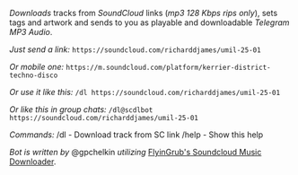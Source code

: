 *Downloads* tracks from *SoundCloud* links (_mp3 128 Kbps rips only_), sets tags and artwork and sends to you as playable and downloadable *Telegram MP3 Audio*.

*Just send a link:*
`https://soundcloud.com/richarddjames/umil-25-01`

*Or mobile one:*
`https://m.soundcloud.com/platform/kerrier-district-techno-disco`

*Or use it like this:*
`/dl https://soundcloud.com/richarddjames/umil-25-01`

*Or like this in group chats:*
`/dl@scdlbot https://soundcloud.com/richarddjames/umil-25-01`

*Commands:*
/dl - Download track from SC link
/help - Show this help

_Bot is written by_ @gpchelkin _utilizing_ [FlyinGrub's Soundcloud Music Downloader](https://github.com/flyingrub/scdl).
